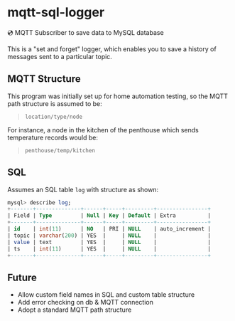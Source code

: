 # mqtt-sql-logger
💿 MQTT Subscriber to save data to MySQL database

This is a "set and forget" logger, which enables you to save a history of messages sent to a particular topic.

## MQTT Structure

This program was initially set up for home automation testing, so the MQTT path structure is assumed to be:

> `location/type/node`

For instance, a node in the kitchen of the penthouse which sends temperature records would be:

> `penthouse/temp/kitchen`

## SQL

Assumes an SQL table `log` with structure as shown:

```sql
mysql> describe log;
+-------+--------------+------+-----+---------+----------------+
| Field | Type         | Null | Key | Default | Extra          |
+-------+--------------+------+-----+---------+----------------+
| id    | int(11)      | NO   | PRI | NULL    | auto_increment |
| topic | varchar(200) | YES  |     | NULL    |                |
| value | text         | YES  |     | NULL    |                |
| ts    | int(11)      | YES  |     | NULL    |                |
+-------+--------------+------+-----+---------+----------------+
```

## Future

+ Allow custom field names in SQL and custom table structure
+ Add error checking on db & MQTT connection
+ Adopt a standard MQTT path structure